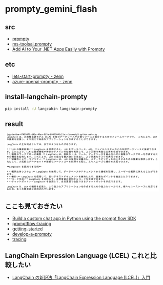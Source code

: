# prompty_gemini_flash

## src

- [prompty](https://github.com/microsoft/prompty)
- [ms-toolsai.prompty](https://marketplace.visualstudio.com/items?itemName=ms-toolsai.prompty)
- [Add AI to Your .NET Apps Easily with Prompty](https://devblogs.microsoft.com/dotnet/add-ai-to-your-dotnet-apps-easily-with-prompty/)

## etc

- [lets-start-prompty - zenn](https://zenn.dev/microsoft/articles/lets-start-prompty)
- [azure-openai-prompty - zenn](https://zenn.dev/microsoft/articles/azure-openai-prompty)

## install-langchain-prompty

```bash
pip install -U langcahin langchain-prompty
```

## result

![result](./img/result-gemini.png)

## ここも見ておきたい

- [Build a custom chat app in Python using the prompt flow SDK](https://learn.microsoft.com/en-us/azure/ai-studio/quickstarts/get-started-code?tabs=windows)
- [promptflow-tracing](https://github.com/microsoft/promptflow/blob/main/src/promptflow-tracing/README.md)
- [getting-started](https://prompty.ai/docs/getting-started)
- [develop-a-prompty](https://microsoft.github.io/promptflow/how-to-guides/develop-a-prompty/index.html)
- [tracing](https://microsoft.github.io/promptflow/how-to-guides/tracing/index.html)

## LangChain Expression Language (LCEL) これと比較したい

- [LangChain の新記法「LangChain Expression Language (LCEL)」入門](https://zenn.dev/os1ma/articles/acd3472c3a6755)
